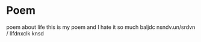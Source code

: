 # Poem
poem about life 
this is my poem and I hate it so much baljdc nsndv.un/srdvn / llfdnxclk knsd
